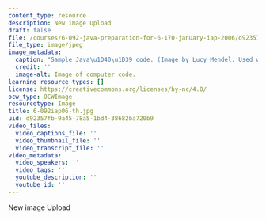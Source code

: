 ```yaml
---
content_type: resource
description: New image Upload
draft: false
file: /courses/6-092-java-preparation-for-6-170-january-iap-2006/d92357fb9a4578a51bd438682ba720b9_6-092iap06-th.jpg
file_type: image/jpeg
image_metadata:
  caption: "Sample Java\u1D40\u1D39 code. (Image by Lucy Mendel. Used with permission.)"
  credit: ''
  image-alt: Image of computer code.
learning_resource_types: []
license: https://creativecommons.org/licenses/by-nc/4.0/
ocw_type: OCWImage
resourcetype: Image
title: 6-092iap06-th.jpg
uid: d92357fb-9a45-78a5-1bd4-38682ba720b9
video_files:
  video_captions_file: ''
  video_thumbnail_file: ''
  video_transcript_file: ''
video_metadata:
  video_speakers: ''
  video_tags: ''
  youtube_description: ''
  youtube_id: ''
---
```

New image Upload